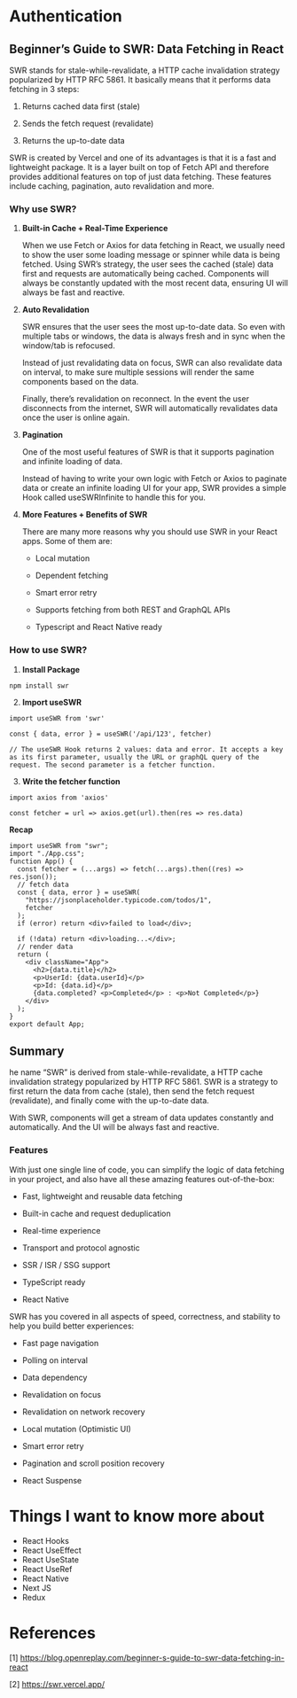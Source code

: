 # Authentication

## Beginner’s Guide to SWR: Data Fetching in React

SWR stands for stale-while-revalidate, a HTTP cache invalidation strategy popularized by HTTP RFC 5861. It basically means that it performs data fetching in 3 steps:

1. Returns cached data first (stale)

2. Sends the fetch request (revalidate)

3. Returns the up-to-date data

SWR is created by Vercel and one of its advantages is that it is a fast and lightweight package. It is a layer built on top of Fetch API and therefore provides additional features on top of just data fetching. These features include caching, pagination, auto revalidation and more.

### Why use SWR?

1. **Built-in Cache + Real-Time Experience**

    When we use Fetch or Axios for data fetching in React, we usually need to show the user some loading message or spinner while data is being fetched. Using SWR’s strategy, the user sees the cached (stale) data first and requests are automatically being cached. Components will always be constantly updated with the most recent data, ensuring UI will always be fast and reactive.

2. **Auto Revalidation**

    SWR ensures that the user sees the most up-to-date data. So even with multiple tabs or windows, the data is always fresh and in sync when the window/tab is refocused.

    Instead of just revalidating data on focus, SWR can also revalidate data on interval, to make sure multiple sessions will render the same components based on the data.

    Finally, there’s revalidation on reconnect. In the event the user disconnects from the internet, SWR will automatically revalidates data once the user is online again.

3. **Pagination**

    One of the most useful features of SWR is that it supports pagination and infinite loading of data.

    Instead of having to write your own logic with Fetch or Axios to paginate data or create an infinite loading UI for your app, SWR provides a simple Hook called useSWRInfinite to handle this for you.

4. **More Features + Benefits of SWR**

    There are many more reasons why you should use SWR in your React apps. Some of them are:

    - Local mutation

    - Dependent fetching

    - Smart error retry

    - Supports fetching from both REST and GraphQL APIs

    - Typescript and React Native ready

### How to use SWR?

1. **Install Package**

```
npm install swr
```

2. **Import useSWR**

```
import useSWR from 'swr'

const { data, error } = useSWR('/api/123', fetcher)

// The useSWR Hook returns 2 values: data and error. It accepts a key as its first parameter, usually the URL or graphQL query of the request. The second parameter is a fetcher function.
```

3. **Write the fetcher function**

```
import axios from 'axios'

const fetcher = url => axios.get(url).then(res => res.data)
```

**Recap**

```
import useSWR from "swr";
import "./App.css";
function App() {
  const fetcher = (...args) => fetch(...args).then((res) => res.json());
  // fetch data
  const { data, error } = useSWR(
    "https://jsonplaceholder.typicode.com/todos/1",
    fetcher
  );
  if (error) return <div>failed to load</div>;
  
  if (!data) return <div>loading...</div>;
  // render data
  return (
    <div className="App">
      <h2>{data.title}</h2>
      <p>UserId: {data.userId}</p>
      <p>Id: {data.id}</p>
      {data.completed? <p>Completed</p> : <p>Not Completed</p>}
    </div>
  );
}
export default App;
```

## Summary

he name “SWR” is derived from stale-while-revalidate, a HTTP cache invalidation strategy popularized by HTTP RFC 5861. SWR is a strategy to first return the data from cache (stale), then send the fetch request (revalidate), and finally come with the up-to-date data.

With SWR, components will get a stream of data updates constantly and automatically.
And the UI will be always fast and reactive.

### Features

With just one single line of code, you can simplify the logic of data fetching in your project, and also have all these amazing features out-of-the-box:

- Fast, lightweight and reusable data fetching

- Built-in cache and request deduplication

- Real-time experience

- Transport and protocol agnostic

- SSR / ISR / SSG support

- TypeScript ready

- React Native

SWR has you covered in all aspects of speed, correctness, and stability to help you build better experiences:

- Fast page navigation

- Polling on interval

- Data dependency

- Revalidation on focus

- Revalidation on network recovery

- Local mutation (Optimistic UI)

- Smart error retry

- Pagination and scroll position recovery

- React Suspense

# Things I want to know more about

- React Hooks
- React UseEffect
- React UseState
- React UseRef
- React Native
- Next JS
- Redux

# References

[1] <https://blog.openreplay.com/beginner-s-guide-to-swr-data-fetching-in-react>

[2] <https://swr.vercel.app/>
